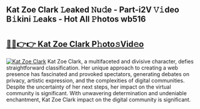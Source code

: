 ## Kat Zoe Clark 𝙻eaked 𝙽u𝚍e - Part-i2V 𝚅𝚒deo B𝚒kini 𝙻eaks - Hot All 𝙿hotos wb516

# <h2><a href="http://ld0ebzb.urlbe.top/?page=Kat+Zoe+Clark">🔗🔗👉👉 Kat Zoe Clark P𝚑oto𝚜Vid𝚎o</a></h2>

[![Kat Zoe Clark](https://i.imgur.com/eBuTRDB.gif)](http://ld0ebzb.urlbe.top/?page=Kat+Zoe+Clark)
Kat Zoe Clark, a multifaceted and divisive character, defies straightforward classification. Her unique approach to creating a web presence has fascinated and provoked spectators, generating debates on privacy, artistic expression, and the complexities of digital communities. Despite the uncertainty of her next steps, her impact on the virtual community is significant. With unwavering determination and undeniable enchantment, Kat Zoe Clark impact on the digital community is significant.
